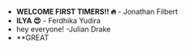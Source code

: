 * **WELCOME FIRST TIMERS!! :fire:** - Jonathan Filbert
* **ILYA :heart_eyes:** - Ferdhika Yudira
* hey everyone! -Julian Drake 
* **GREAT